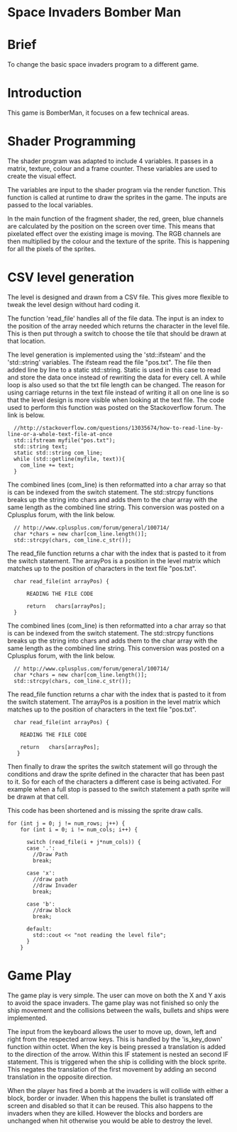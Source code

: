 # Space Invaders Bomber Man


# Brief 
To change the basic space invaders program to a different game.  


# Introduction 

This game is BomberMan, it focuses on a few technical areas.  


# Shader Programming 

The shader program was adapted to include 4 variables. It passes in a matrix, texture, colour and a frame counter. These variables are used to create the visual effect. 

The variables are input to the shader program via the render function. This function is called at runtime to draw the sprites in the game. The inputs are passed to the local variables. 

In the main function of the fragment shader, the red, green, blue channels are calculated by the position on the screen over time. This means that pixelated effect over the existing image is moving. The RGB channels are then multiplied by the colour and the texture of the sprite. This is happening for all the pixels of the sprites. 


# CSV level generation 


The level is designed and drawn from a CSV file. This gives more flexible to tweak the level design without hard coding it. 

The function 'read_file' handles all of the file data. The input is an index to the position of the array needed which returns the character in the level file. This is then put through a switch to choose the tile that should be drawn at that location. 

The level generation is implemented using the 'std::ifsteam' and the 'std::string' variables. The ifsteam read the file "pos.txt". The file then added line by line to a static std::string. Static is used in this case to read and store the data once instead of rewriting the data for every cell. A while loop is also used so that the txt file length can be changed. The reason for using carriage returns in the text file instead of writing it all on one line is so that the level design is more visible when looking at the text file.  The code used to perform this function was posted on the Stackoverflow forum. The link is below.    

      //http://stackoverflow.com/questions/13035674/how-to-read-line-by-line-or-a-whole-text-file-at-once
      std::ifstream myfile("pos.txt");
      std::string text; 
      static std::string com_line;
      while (std::getline(myfile, text)){
        com_line += text;
      }

The combined lines (com_line) is then reformatted into a char array so that is can be indexed from the switch statement. The std::strcpy functions breaks up the string into chars and adds them to the char array with the same length as the combined line string. This conversion was posted on a Cplusplus forum, with the link below. 
      
      // http://www.cplusplus.com/forum/general/100714/ 
      char *chars = new char[com_line.length()];
      std::strcpy(chars, com_line.c_str());
   
The read_file function returns a char with the index that is pasted to it from the switch statement. The arrayPos is a position in the level matrix which matches up to the position of characters in the text file "pos.txt". 

      char read_file(int arrayPos) {
      
          READING THE FILE CODE
	
          return   chars[arrayPos];
      }

The combined lines (com_line) is then reformatted into a char array so that is can be indexed from the switch statement. The std::strcpy functions breaks up the string into chars and adds them to the char array with the same length as the combined line string. This conversion was posted on a Cplusplus forum, with the link below. 
      
      // http://www.cplusplus.com/forum/general/100714/ 
      char *chars = new char[com_line.length()];
      std::strcpy(chars, com_line.c_str());
   
The read_file function returns a char with the index that is pasted to it from the switch statement. The arrayPos is a position in the level matrix which matches up to the position of characters in the text file "pos.txt". 

      char read_file(int arrayPos) {
      
        READING THE FILE CODE
	
        return   chars[arrayPos];
       }

Then finally to draw the sprites the switch statement will go through the conditions and draw the sprite defined in the character that has been past to it. So for each of the characters a different case is being activated. For example when a full stop is passed to the switch statement a path sprite will be drawn at that cell. 
 
This code has been shortened and is missing the sprite draw calls. 

    for (int j = 0; j != num_rows; j++) {
        for (int i = 0; i != num_cols; i++) {

          switch (read_file(i + j*num_cols)) {
          case '.':
            //Draw Path
            break;

          case 'x':
            //draw path
            //draw Invader
            break;

          case 'b':
            //draw block 
            break;

          default:
            std::cout << "not reading the level file";
          }
        }

# Game Play 


The game play is very simple. The user can move on both the X and Y axis to avoid the space invaders. The game play was not finished so only the ship movement and the collisions between the walls, bullets and ships were implemented.

The input from the keyboard allows the user to move up, down, left and right from the respected arrow keys. This is handled by the 'is_key_down' function within octet. When the key is being pressed a translation is added to the direction of the arrow. Within this IF statement is nested an second IF statement. This is triggered when the ship is colliding with the block sprite. This negates the translation of the first movement by adding an second translation in the opposite direction. 


When the player has fired a bomb at the invaders is will collide with either a block, border or invader. When this happens the bullet is translated off screen and disabled so that it can be reused. This also happens to the invaders when they are killed. However the blocks and borders are unchanged when hit otherwise you would be able to destroy the level. 
